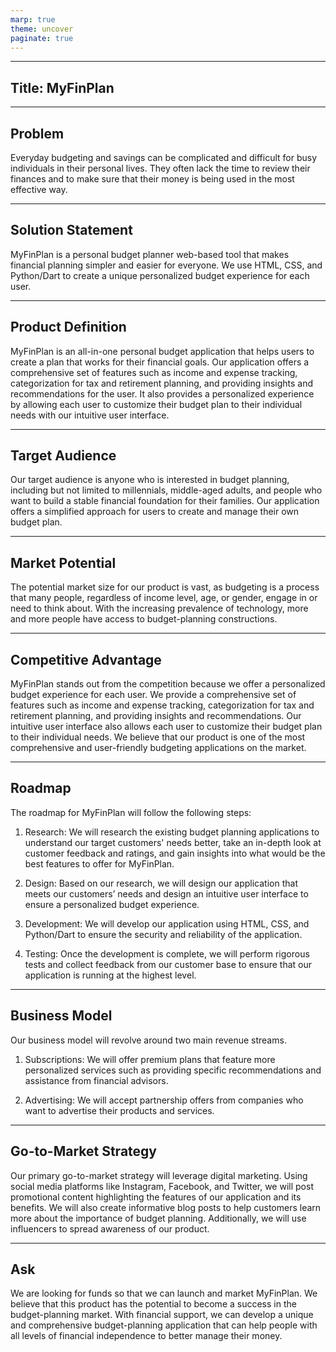 ```yaml
---
marp: true
theme: uncover
paginate: true
---
```

---
## Title: MyFinPlan 

---
## Problem
Everyday budgeting and savings can be complicated and difficult for busy individuals in their personal lives. They often lack the time to review their finances and to make sure that their money is being used in the most effective way. 

---
## Solution Statement 
MyFinPlan is a personal budget planner web-based tool that makes financial planning simpler and easier for everyone. We use HTML, CSS, and Python/Dart to create a unique personalized budget experience for each user.
 
---
## Product Definition
MyFinPlan is an all-in-one personal budget application that helps users to create a plan that works for their financial goals. Our application offers a comprehensive set of features such as income and expense tracking, categorization for tax and retirement planning, and providing insights and recommendations for the user. It also provides a personalized experience by allowing each user to customize their budget plan to their individual needs with our intuitive user interface. 

---
## Target Audience
Our target audience is anyone who is interested in budget planning, including but not limited to millennials, middle-aged adults, and people who want to build a stable financial foundation for their families. Our application offers a simplified approach for users to create and manage their own budget plan. 

---
## Market Potential
The potential market size for our product is vast, as budgeting is a process that many people, regardless of income level, age, or gender, engage in or need to think about. With the increasing prevalence of technology, more and more people have access to budget-planning constructions.

---
## Competitive Advantage
MyFinPlan stands out from the competition because we offer a personalized budget experience for each user. We provide a comprehensive set of features such as income and expense tracking, categorization for tax and retirement planning, and providing insights and recommendations. Our intuitive user interface also allows each user to customize their budget plan to their individual needs. We believe that our product is one of the most comprehensive and user-friendly budgeting applications on the market. 

---
## Roadmap
The roadmap for MyFinPlan will follow the following steps:

1. Research: We will research the existing budget planning applications to understand our target customers' needs better, take an in-depth look at customer feedback and ratings, and gain insights into what would be the best features to offer for MyFinPlan.

2. Design: Based on our research, we will design our application that meets our customers’ needs and design an intuitive user interface to ensure a personalized budget experience.
 
3. Development: We will develop our application using HTML, CSS, and Python/Dart to ensure the security and reliability of the application. 

4. Testing: Once the development is complete, we will perform rigorous tests and collect feedback from our customer base to ensure that our application is running at the highest level.

---
## Business Model
Our business model will revolve around two main revenue streams.

1. Subscriptions: We will offer premium plans that feature more personalized services such as providing specific recommendations and assistance from financial advisors. 

2. Advertising: We will accept partnership offers from companies who want to advertise their products and services. 

---
## Go-to-Market Strategy
Our primary go-to-market strategy will leverage digital marketing. Using social media platforms like Instagram, Facebook, and Twitter, we will post promotional content highlighting the features of our application and its benefits. We will also create informative blog posts to help customers learn more about the importance of budget planning. Additionally, we will use influencers to spread awareness of our product. 

---
## Ask
We are looking for funds so that we can launch and market MyFinPlan. We believe that this product has the potential to become a success in the budget-planning market. With financial support, we can develop a unique and comprehensive budget-planning application that can help people with all levels of financial independence to better manage their money.
  
